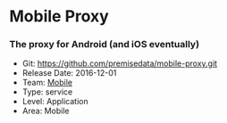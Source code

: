 # Mobile Proxy
### The proxy for Android (and iOS eventually)
* Git: https://github.com/premisedata/mobile-proxy.git
* Release Date: 2016-12-01
* Team: [Mobile](./../teams/mobile.md)
* Type: service
* Level: Application
* Area: Mobile

